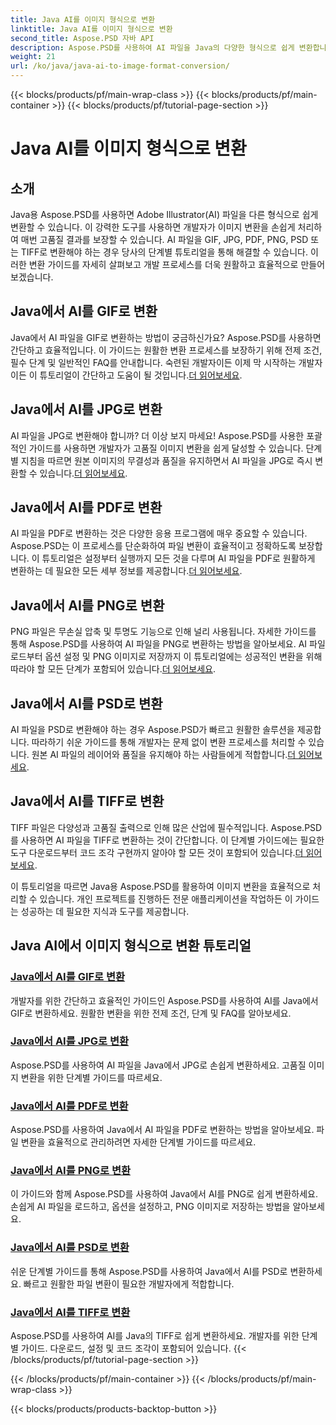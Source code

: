 ```yaml
---
title: Java AI를 이미지 형식으로 변환
linktitle: Java AI를 이미지 형식으로 변환
second_title: Aspose.PSD 자바 API
description: Aspose.PSD를 사용하여 AI 파일을 Java의 다양한 형식으로 쉽게 변환합니다. 원활한 고품질 이미지 변환을 위한 포괄적인 가이드를 따르세요.
weight: 21
url: /ko/java/java-ai-to-image-format-conversion/
---
```


{{< blocks/products/pf/main-wrap-class >}}
{{< blocks/products/pf/main-container >}}
{{< blocks/products/pf/tutorial-page-section >}}

# Java AI를 이미지 형식으로 변환


## 소개

Java용 Aspose.PSD를 사용하면 Adobe Illustrator(AI) 파일을 다른 형식으로 쉽게 변환할 수 있습니다. 이 강력한 도구를 사용하면 개발자가 이미지 변환을 손쉽게 처리하여 매번 고품질 결과를 보장할 수 있습니다. AI 파일을 GIF, JPG, PDF, PNG, PSD 또는 TIFF로 변환해야 하는 경우 당사의 단계별 튜토리얼을 통해 해결할 수 있습니다. 이러한 변환 가이드를 자세히 살펴보고 개발 프로세스를 더욱 원활하고 효율적으로 만들어 보겠습니다.

## Java에서 AI를 GIF로 변환
 Java에서 AI 파일을 GIF로 변환하는 방법이 궁금하신가요? Aspose.PSD를 사용하면 간단하고 효율적입니다. 이 가이드는 원활한 변환 프로세스를 보장하기 위해 전제 조건, 필수 단계 및 일반적인 FAQ를 안내합니다. 숙련된 개발자이든 이제 막 시작하는 개발자이든 이 튜토리얼이 간단하고 도움이 될 것입니다.[더 읽어보세요](./convert-ai-to-gif/).

## Java에서 AI를 JPG로 변환
AI 파일을 JPG로 변환해야 합니까? 더 이상 보지 마세요! Aspose.PSD를 사용한 포괄적인 가이드를 사용하면 개발자가 고품질 이미지 변환을 쉽게 달성할 수 있습니다. 단계별 지침을 따르면 원본 이미지의 무결성과 품질을 유지하면서 AI 파일을 JPG로 즉시 변환할 수 있습니다.[더 읽어보세요](./convert-ai-to-jpg/).

## Java에서 AI를 PDF로 변환
 AI 파일을 PDF로 변환하는 것은 다양한 응용 프로그램에 매우 중요할 수 있습니다. Aspose.PSD는 이 프로세스를 단순화하여 파일 변환이 효율적이고 정확하도록 보장합니다. 이 튜토리얼은 설정부터 실행까지 모든 것을 다루며 AI 파일을 PDF로 원활하게 변환하는 데 필요한 모든 세부 정보를 제공합니다.[더 읽어보세요](./convert-ai-to-pdf/).

## Java에서 AI를 PNG로 변환
PNG 파일은 무손실 압축 및 투명도 기능으로 인해 널리 사용됩니다. 자세한 가이드를 통해 Aspose.PSD를 사용하여 AI 파일을 PNG로 변환하는 방법을 알아보세요. AI 파일 로드부터 옵션 설정 및 PNG 이미지로 저장까지 이 튜토리얼에는 성공적인 변환을 위해 따라야 할 모든 단계가 포함되어 있습니다.[더 읽어보세요](./convert-ai-to-png/).

## Java에서 AI를 PSD로 변환
 AI 파일을 PSD로 변환해야 하는 경우 Aspose.PSD가 빠르고 원활한 솔루션을 제공합니다. 따라하기 쉬운 가이드를 통해 개발자는 문제 없이 변환 프로세스를 처리할 수 있습니다. 원본 AI 파일의 레이어와 품질을 유지해야 하는 사람들에게 적합합니다.[더 읽어보세요](./convert-ai-to-psd/).

## Java에서 AI를 TIFF로 변환
 TIFF 파일은 다양성과 고품질 출력으로 인해 많은 산업에 필수적입니다. Aspose.PSD를 사용하면 AI 파일을 TIFF로 변환하는 것이 간단합니다. 이 단계별 가이드에는 필요한 도구 다운로드부터 코드 조각 구현까지 알아야 할 모든 것이 포함되어 있습니다.[더 읽어보세요](./convert-ai-to-tiff/).

이 튜토리얼을 따르면 Java용 Aspose.PSD를 활용하여 이미지 변환을 효율적으로 처리할 수 있습니다. 개인 프로젝트를 진행하든 전문 애플리케이션을 작업하든 이 가이드는 성공하는 데 필요한 지식과 도구를 제공합니다.

## Java AI에서 이미지 형식으로 변환 튜토리얼
### [Java에서 AI를 GIF로 변환](./convert-ai-to-gif/)
개발자를 위한 간단하고 효율적인 가이드인 Aspose.PSD를 사용하여 AI를 Java에서 GIF로 변환하세요. 원활한 변환을 위한 전제 조건, 단계 및 FAQ를 알아보세요.
### [Java에서 AI를 JPG로 변환](./convert-ai-to-jpg/)
Aspose.PSD를 사용하여 AI 파일을 Java에서 JPG로 손쉽게 변환하세요. 고품질 이미지 변환을 위한 단계별 가이드를 따르세요.
### [Java에서 AI를 PDF로 변환](./convert-ai-to-pdf/)
Aspose.PSD를 사용하여 Java에서 AI 파일을 PDF로 변환하는 방법을 알아보세요. 파일 변환을 효율적으로 관리하려면 자세한 단계별 가이드를 따르세요.
### [Java에서 AI를 PNG로 변환](./convert-ai-to-png/)
이 가이드와 함께 Aspose.PSD를 사용하여 Java에서 AI를 PNG로 쉽게 변환하세요. 손쉽게 AI 파일을 로드하고, 옵션을 설정하고, PNG 이미지로 저장하는 방법을 알아보세요.
### [Java에서 AI를 PSD로 변환](./convert-ai-to-psd/)
쉬운 단계별 가이드를 통해 Aspose.PSD를 사용하여 Java에서 AI를 PSD로 변환하세요. 빠르고 원활한 파일 변환이 필요한 개발자에게 적합합니다.
### [Java에서 AI를 TIFF로 변환](./convert-ai-to-tiff/)
Aspose.PSD를 사용하여 AI를 Java의 TIFF로 쉽게 변환하세요. 개발자를 위한 단계별 가이드. 다운로드, 설정 및 코드 조각이 포함되어 있습니다.
{{< /blocks/products/pf/tutorial-page-section >}}

{{< /blocks/products/pf/main-container >}}
{{< /blocks/products/pf/main-wrap-class >}}

{{< blocks/products/products-backtop-button >}}
